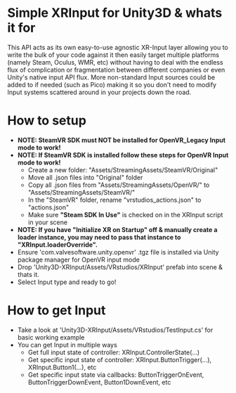 # Simple XRInput for Unity3D & whats it for
This API acts as its own easy-to-use agnostic XR-Input layer allowing you to write the bulk of your code against it then easily target multiple platforms (namely Steam, Oculus, WMR, etc) without having to deal with the endless flux of complication or fragmentation between different companies or even Unity's native input API flux. More non-standard Input sources could be added to if needed (such as Pico) making it so you don't need to modify Input systems scattered around in your projects down the road.

# How to setup
* <b>NOTE: SteamVR SDK must NOT be installed for OpenVR_Legacy Input mode to work!</b>
* <b>NOTE: If SteamVR SDK is installed follow these steps for OpenVR Input mode to work!</b>
    * Create a new folder: "Assets/StreamingAssets/SteamVR/Original"
    * Move all .json files into "Original" folder
    * Copy all .json files from "Assets/StreamingAssets/OpenVR/" to "Assets/StreamingAssets/SteamVR/"
    * In the "SteamVR" folder, rename "vrstudios_actions.json" to "actions.json"
    * Make sure <b>"Steam SDK In Use"</b> is checked on in the XRInput script in your scene
* <b>NOTE: If you have "Initialize XR on Startup" off & manually create a loader instance, you may need to pass that instance to "XRInput.loaderOverride".</b>
* Ensure 'com.valvesoftware.unity.openvr' .tgz file is installed via Unity package manager for OpenVR input mode
* Drop 'Unity3D-XRInput/Assets/VRstudios/XRInput' prefab into scene & thats it.
* Select Input type and ready to go!

# How to get Input
* Take a look at 'Unity3D-XRInput/Assets/VRstudios/TestInput.cs' for basic working example
* You can get Input in multiple ways
    * Get full input state of controller: XRInput.ControllerState(...)
    * Get specific input state of controller: XRInput.ButtonTrigger(...), XRInput.Button1(...), etc
    * Get specific input state via callbacks: ButtonTriggerOnEvent, ButtonTriggerDownEvent, Button1DownEvent, etc
